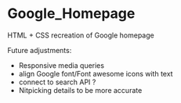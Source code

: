 # Google_Homepage

HTML + CSS recreation of Google homepage

Future adjustments:
- Responsive media queries 
- align Google font/Font awesome icons with text
- connect to search API ?
- Nitpicking details to be more accurate

